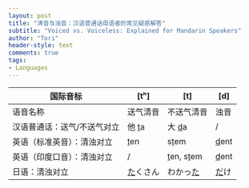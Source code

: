 ```yaml
---
layout: post
title: "清音与浊音：汉语普通话母语者的常见疑惑解答"
subtitle: "Voiced vs. Voiceless: Explained for Mandarin Speakers"
author: "Tori"
header-style: text
comments: true
tags:
- Languages
---
```




| 国际音标                    | [tʰ]            | [t]                     | [d]         |
| --------------------------- | --------------- | ----------------------- | ----------- |
| 语音名称                    | 送气清音        | 不送气清音              | 浊音        |
| 汉语普通话：送气/不送气对立 | 他 <u>t</u>a    | 大 <u>d</u>a            | /           |
| 英语（标准英音）：清浊对立  | <u>t</u>en      | s<u>t</u>em             | <u>d</u>ent |
| 英语（印度口音）：清浊对立  | /               | <u>t</u>en, s<u>t</u>em | <u>d</u>ent |
| 日语：清浊对立              | <u>た</u>くさん | わかっ<u>た</u>         | <u>だ</u>け |

